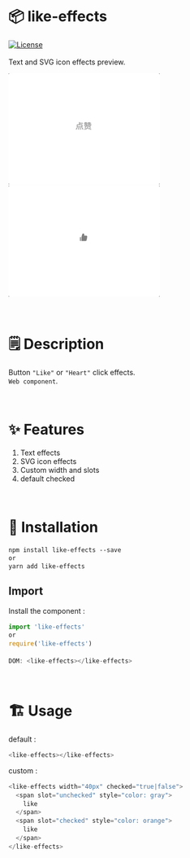 # 📦 like-effects

[![License](https://img.shields.io/npm/l/oclif.svg)](https://github.com/oclif/oclif/blob/main/package.json)
<br><br>
Text and SVG icon effects preview.
<br>

![avatar](https://github.com/skayi/like-effects/blob/main/like-text.gif)
![avatar](https://github.com/skayi/like-effects/blob/main/like-svg.gif)

<br />

# 🗒 Description

Button `"Like"` or `"Heart"` click effects.
<br />
`Web component`.

<br />

# ✨ Features

1. Text effects
2. SVG icon effects
3. Custom width and slots
4. default checked

<br />

# 🔨 Installation

```
npm install like-effects --save
or
yarn add like-effects
```

## Import

Install the component :

```javascript
import 'like-effects'
or
require('like-effects')

DOM: <like-effects></like-effects>
```

<br/>

# 🏗 Usage

default :

```javascript
<like-effects></like-effects>
```

custom :

```javascript
<like-effects width="40px" checked="true|false">
  <span slot="unchecked" style="color: gray">
    like
  </span>
  <span slot="checked" style="color: orange">
    like
  </span>
</like-effects>
```
